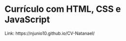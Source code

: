 <h1 style="display: flex; align-items: center;">
  Currículo com HTML, CSS e JavaScript
</h1>
  Link: https://njunio10.github.io/CV-Natanael/

